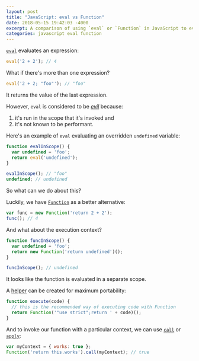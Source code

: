 ```yaml
---
layout: post
title: "JavaScript: eval vs Function"
date: 2018-05-15 19:42:03 -4000
excerpt: A comparison of using `eval` or `Function` in JavaScript to evaluate an expression.
categories: javascript eval function
---
```


[`eval`](https://developer.mozilla.org/docs/Web/JavaScript/Reference/Global_Objects/eval) evaluates an expression:
```js
eval('2 + 2'); // 4
```

What if there's more than one expression?
```js
eval('2 + 2; "foo"'); // "foo"
```

It returns the value of the last expression.

However, `eval` is considered to be [_evil_](https://developer.mozilla.org/docs/Web/JavaScript/Reference/Global_Objects/eval#Do_not_ever_use_eval!) because:
1. it's run in the scope that it's invoked and
2. it's not known to be performant.

Here's an example of `eval` evaluating an overridden `undefined` variable:
```js
function evalInScope() {
  var undefined = 'foo';
  return eval('undefined');
}

evalInScope(); // "foo"
undefined; // undefined
```

So what can we do about this?

Luckily, we have [`Function`](https://developer.mozilla.org/docs/Web/JavaScript/Reference/Global_Objects/Function) as a better alternative:
```js
var func = new Function('return 2 + 2');
func(); // 4
```

And what about the execution context?
```js
function funcInScope() {
  var undefined = 'foo';
  return new Function('return undefined')();
}

funcInScope(); // undefined
```

It looks like the function is evaluated in a separate scope.

A [helper](https://developer.mozilla.org/docs/Web/JavaScript/Reference/Global_Objects/Function#Difference_between_Function_constructor_and_function_declaration) can be created for maximum portability:
```js
function execute(code) {
  // this is the recommended way of executing code with Function
  return Function('"use strict";return ' + code)();
}
```

And to invoke our function with a particular context, we can use [`call`](https://developer.mozilla.org/docs/Web/JavaScript/Reference/Global_Objects/Function/call) or [`apply`](https://developer.mozilla.org/docs/Web/JavaScript/Reference/Global_Objects/Function/apply):
```js
var myContext = { works: true };
Function('return this.works').call(myContext); // true
```
